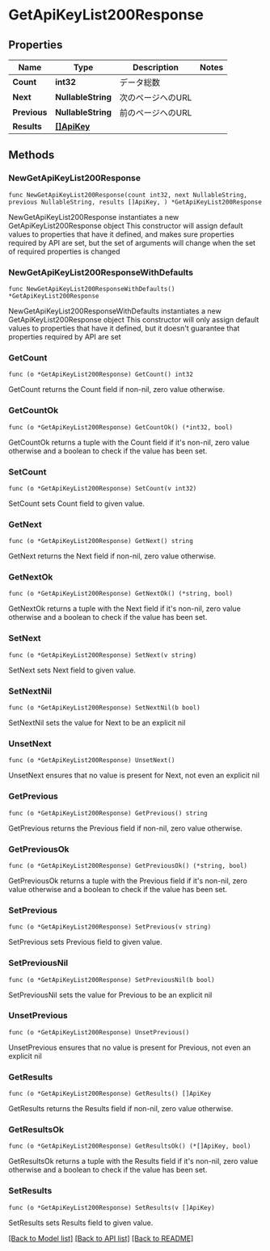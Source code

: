 # GetApiKeyList200Response

## Properties

Name | Type | Description | Notes
------------ | ------------- | ------------- | -------------
**Count** | **int32** | データ総数 | 
**Next** | **NullableString** | 次のページへのURL | 
**Previous** | **NullableString** | 前のページへのURL | 
**Results** | [**[]ApiKey**](ApiKey.md) |  | 

## Methods

### NewGetApiKeyList200Response

`func NewGetApiKeyList200Response(count int32, next NullableString, previous NullableString, results []ApiKey, ) *GetApiKeyList200Response`

NewGetApiKeyList200Response instantiates a new GetApiKeyList200Response object
This constructor will assign default values to properties that have it defined,
and makes sure properties required by API are set, but the set of arguments
will change when the set of required properties is changed

### NewGetApiKeyList200ResponseWithDefaults

`func NewGetApiKeyList200ResponseWithDefaults() *GetApiKeyList200Response`

NewGetApiKeyList200ResponseWithDefaults instantiates a new GetApiKeyList200Response object
This constructor will only assign default values to properties that have it defined,
but it doesn't guarantee that properties required by API are set

### GetCount

`func (o *GetApiKeyList200Response) GetCount() int32`

GetCount returns the Count field if non-nil, zero value otherwise.

### GetCountOk

`func (o *GetApiKeyList200Response) GetCountOk() (*int32, bool)`

GetCountOk returns a tuple with the Count field if it's non-nil, zero value otherwise
and a boolean to check if the value has been set.

### SetCount

`func (o *GetApiKeyList200Response) SetCount(v int32)`

SetCount sets Count field to given value.


### GetNext

`func (o *GetApiKeyList200Response) GetNext() string`

GetNext returns the Next field if non-nil, zero value otherwise.

### GetNextOk

`func (o *GetApiKeyList200Response) GetNextOk() (*string, bool)`

GetNextOk returns a tuple with the Next field if it's non-nil, zero value otherwise
and a boolean to check if the value has been set.

### SetNext

`func (o *GetApiKeyList200Response) SetNext(v string)`

SetNext sets Next field to given value.


### SetNextNil

`func (o *GetApiKeyList200Response) SetNextNil(b bool)`

 SetNextNil sets the value for Next to be an explicit nil

### UnsetNext
`func (o *GetApiKeyList200Response) UnsetNext()`

UnsetNext ensures that no value is present for Next, not even an explicit nil
### GetPrevious

`func (o *GetApiKeyList200Response) GetPrevious() string`

GetPrevious returns the Previous field if non-nil, zero value otherwise.

### GetPreviousOk

`func (o *GetApiKeyList200Response) GetPreviousOk() (*string, bool)`

GetPreviousOk returns a tuple with the Previous field if it's non-nil, zero value otherwise
and a boolean to check if the value has been set.

### SetPrevious

`func (o *GetApiKeyList200Response) SetPrevious(v string)`

SetPrevious sets Previous field to given value.


### SetPreviousNil

`func (o *GetApiKeyList200Response) SetPreviousNil(b bool)`

 SetPreviousNil sets the value for Previous to be an explicit nil

### UnsetPrevious
`func (o *GetApiKeyList200Response) UnsetPrevious()`

UnsetPrevious ensures that no value is present for Previous, not even an explicit nil
### GetResults

`func (o *GetApiKeyList200Response) GetResults() []ApiKey`

GetResults returns the Results field if non-nil, zero value otherwise.

### GetResultsOk

`func (o *GetApiKeyList200Response) GetResultsOk() (*[]ApiKey, bool)`

GetResultsOk returns a tuple with the Results field if it's non-nil, zero value otherwise
and a boolean to check if the value has been set.

### SetResults

`func (o *GetApiKeyList200Response) SetResults(v []ApiKey)`

SetResults sets Results field to given value.



[[Back to Model list]](../README.md#documentation-for-models) [[Back to API list]](../README.md#documentation-for-api-endpoints) [[Back to README]](../README.md)


